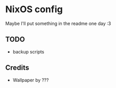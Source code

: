 # NixOS config

Maybe I'll put something in the readme one day :3

## TODO

- backup scripts

## Credits

- Wallpaper by ???
